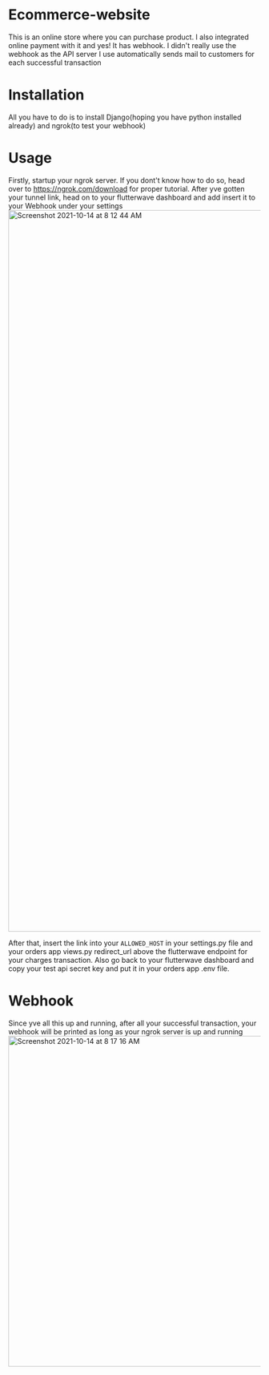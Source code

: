 # Ecommerce-website
This is an online store where you can purchase product. I also integrated online payment with it and yes! It has webhook. I didn't really use the webhook as the API server I use automatically sends mail to customers for each successful transaction 

# Installation 
All you have to do is to install Django(hoping you have python installed already) and ngrok(to test your webhook)

# Usage 
Firstly, startup your ngrok server. If you dont't know how to do so, head over to https://ngrok.com/download for proper tutorial. After yve gotten your tunnel link, head on to your flutterwave dashboard and add insert it to your Webhook under your settings<img width="1440" alt="Screenshot 2021-10-14 at 8 12 44 AM" src="https://user-images.githubusercontent.com/63419117/137269128-f7cbd9a9-5c64-4d1c-9a11-b8825779e8fc.png">

After that, insert the link into your `ALLOWED_HOST` in your settings.py file and your orders app views.py redirect_url above the flutterwave endpoint for your charges transaction. Also go back to your flutterwave dashboard and copy your test api secret key and put it in your orders app .env file.

# Webhook
Since yve all this up and running, after all your successful transaction, your webhook will be printed as long as your ngrok server is up and running <img width="660" alt="Screenshot 2021-10-14 at 8 17 16 AM" src="https://user-images.githubusercontent.com/63419117/137269872-3157fa81-626c-4541-8fff-c18ad3763b03.png">
